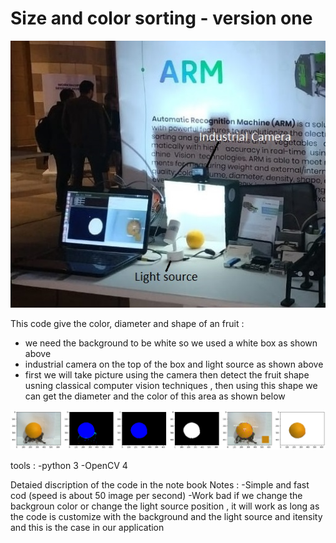 # Size and color sorting  - version one 

[image1]: ./image1_1.jpg "first"
[image2]: ./image.png "second"

![alt text][image1]

This code give the color, diameter and shape of an fruit :
- we need the background to be white so we used a white box as shown  above
- industrial camera on the top of the box and light source as shown above
- first we will take picture using the camera then detect the fruit shape usning classical computer vision techniques , then using this shape we can get the diameter and the color of this area as shown below

![alt text][image2]


tools :
-python 3
-OpenCV 4

Detaied discription of the code in the note book 
Notes : 
-Simple and fast cod  (speed is about 50 image per second)
-Work bad if we change the backgroun color or change the light source position , it will work as long as the code is customize with the background and the light source and itensity and this is the case in our application 

